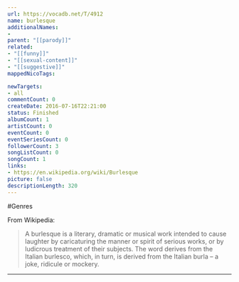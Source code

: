 ```yaml
---
url: https://vocadb.net/T/4912
name: burlesque
additionalNames: 
- 
parent: "[[parody]]"
related:
- "[[funny]]"
- "[[sexual-content]]"
- "[[suggestive]]"
mappedNicoTags:

newTargets:
- all
commentCount: 0
createDate: 2016-07-16T22:21:00
status: Finished
albumCount: 1
artistCount: 0
eventCount: 0
eventSeriesCount: 0
followerCount: 3
songListCount: 0
songCount: 1
links: 
- https://en.wikipedia.org/wiki/Burlesque
picture: false
descriptionLength: 320
---
```


#Genres

From Wikipedia:
>A burlesque is a literary, dramatic or musical work intended to cause laughter by caricaturing the manner or spirit of serious works, or by ludicrous treatment of their subjects. The word derives from the Italian burlesco, which, in turn, is derived from the Italian burla – a joke, ridicule or mockery.

---

